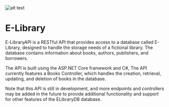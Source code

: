 ![alt text]([http://url/to/img.png](https://drive.google.com/file/d/1SQBvous6znRv-R64TD5jlkal7wcLakMI/view?usp=share_link))

# E-Library
E-LibraryAPI is a RESTful API that provides access to a database called E-Library, designed to handle the storage needs of a fictional library. The database contains information about books, authors, publishers, and borrowers.

The API is built using the ASP.NET Core framework and C#,  The API currently features a Books Controller, which handles the creation, retrieval, updating, and deletion of books in the database.

Note that this API is still in development, and more endpoints and controllers may be added in the future to provide additional functionality and support for other features of the ELibraryDB database.
